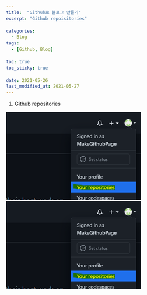 ```yaml
---
title:  "Github로 블로그 만들기"
excerpt: "Github repoisitories"

categories:
  - Blog
tags:
  - [Github, Blog]

toc: true
toc_sticky: true
 
date: 2021-05-26
last_modified_at: 2021-05-27
---
```


1. Github repositories </br>

![repository생성](/assets/images/20210527_Posting/1.png) </br>
![test](https://github.com/Bakcoding/Bakcoding.github.io/blob/master/assets/images/20210527_Posting/1.png)